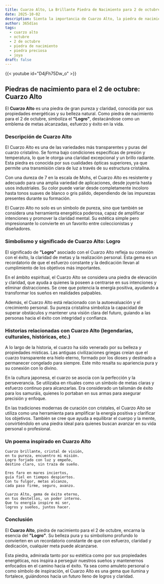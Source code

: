 ```yaml
---
title: Cuarzo Alto, La Brillante Piedra de Nacimiento para 2 de octubre
date: 2025-10-02
description: Sienta la importancia de Cuarzo Alto, la piedra de nacimiento de 2 de octubre que simboliza Logro. Deje que su belleza y significado iluminen su día.
author: 365días
tags:
  - cuarzo alto
  - octubre
  - 2 de octubre
  - piedra de nacimiento
  - piedra preciosa
  - joya
draft: false
---
```


{{< youtube id="D4jFh75Dw_o" >}}

## Piedras de nacimiento para el 2 de octubre: Cuarzo Alto

El **Cuarzo Alto** es una piedra de gran pureza y claridad, conocida por sus propiedades energéticas y su belleza natural. Como piedra de nacimiento para el 2 de octubre, simboliza el **"Logro"**, destacándose como un emblema de metas alcanzadas, esfuerzo y éxito en la vida.

### Descripción de Cuarzo Alto

El Cuarzo Alto es una de las variedades más transparentes y puras del cuarzo cristalino. Se forma bajo condiciones específicas de presión y temperatura, lo que le otorga una claridad excepcional y un brillo radiante. Esta piedra es conocida por sus cualidades ópticas superiores, ya que permite una transmisión clara de luz a través de su estructura cristalina.

Con una dureza de 7 en la escala de Mohs, el Cuarzo Alto es resistente y adecuado para una amplia variedad de aplicaciones, desde joyería hasta usos industriales. Su color puede variar desde completamente incoloro hasta tonos suaves de blanco o gris pálido, dependiendo de las impurezas presentes durante su formación.

El Cuarzo Alto no solo es un símbolo de pureza, sino que también se considera una herramienta energética poderosa, capaz de amplificar intenciones y promover la claridad mental. Su estética simple pero impresionante lo convierte en un favorito entre coleccionistas y diseñadores.

### Simbolismo y significado de Cuarzo Alto: Logro

El significado de **"Logro"** asociado con el Cuarzo Alto refleja su conexión con el éxito, la claridad de metas y la realización personal. Esta gema es un recordatorio de que el esfuerzo constante y la dedicación llevan al cumplimiento de los objetivos más importantes.

En el ámbito espiritual, el Cuarzo Alto se considera una piedra de elevación y claridad, que ayuda a quienes la poseen a centrarse en sus intenciones y eliminar distracciones. Se cree que potencia la energía positiva, ayudando a transformar los sueños en realidades palpables.

Además, el Cuarzo Alto está relacionado con la autoevaluación y el crecimiento personal. Su pureza cristalina simboliza la capacidad de superar obstáculos y mantener una visión clara del futuro, guiando a las personas hacia el éxito con integridad y confianza.

### Historias relacionadas con Cuarzo Alto (legendarias, culturales, históricas, etc.)

A lo largo de la historia, el cuarzo ha sido venerado por su belleza y propiedades místicas. Las antiguas civilizaciones griegas creían que el cuarzo transparente era hielo eterno, formado por los dioses y destinado a permanecer congelado para siempre. Este mito resalta su apariencia pura y su conexión con lo divino.

En la cultura japonesa, el cuarzo se asocia con la perfección y la perseverancia. Se utilizaba en rituales como un símbolo de metas claras y esfuerzo continuo para alcanzarlas. Era considerado un talismán de éxito para los samuráis, quienes lo portaban en sus armas para asegurar precisión y enfoque.

En las tradiciones modernas de curación con cristales, el Cuarzo Alto se utiliza como una herramienta para amplificar la energía positiva y clarificar los objetivos. También se cree que ayuda a equilibrar el cuerpo y la mente, convirtiéndolo en una piedra ideal para quienes buscan avanzar en su vida personal o profesional.

### Un poema inspirado en Cuarzo Alto

```
Cuarzo brillante, cristal de visión,  
en tu pureza, encuentro mi misión.  
Logro forjado con luz y empeño,  
destino claro, sin traza de sueño.  

Eres faro en mares inciertos,  
guía fiel en tiempos despiertos.  
Con tu fulgor, metas alcanzo,  
cada paso firme, seguro, avanzo.  

Cuarzo Alto, gema de éxito eterno,  
en tus destellos, un poder interno.  
Que tu energía inspire mi ser,  
logros y sueños, juntos hacer.  
```

### Conclusión

El **Cuarzo Alto**, piedra de nacimiento para el 2 de octubre, encarna la esencia del **"Logro"**. Su belleza pura y su simbolismo profundo lo convierten en un recordatorio constante de que con esfuerzo, claridad y dedicación, cualquier meta puede alcanzarse.

Esta piedra, admirada tanto por su estética como por sus propiedades energéticas, nos inspira a perseguir nuestros sueños y mantenernos enfocados en el camino hacia el éxito. Ya sea como amuleto personal o como símbolo de inspiración, el Cuarzo Alto es una gema que ilumina y fortalece, guiándonos hacia un futuro lleno de logros y claridad.